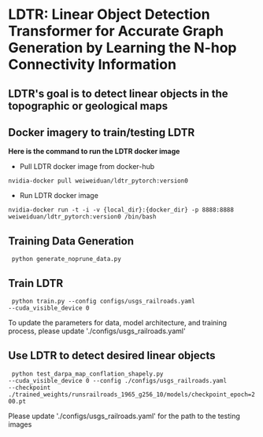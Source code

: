 # LDTR: Linear Object Detection Transformer for Accurate Graph Generation by Learning the N-hop Connectivity Information

## LDTR's goal is to detect linear objects in the topographic or geological maps

## Docker imagery to train/testing LDTR
**Here is the command to run the LDTR docker image**
- Pull LDTR docker image from docker-hub
```
nvidia-docker pull weiweiduan/ldtr_pytorch:version0
```
- Run LDTR docker image
```
nvidia-docker run -t -i -v {local_dir}:{docker_dir} -p 8888:8888 weiweiduan/ldtr_pytorch:version0 /bin/bash
```
## Training Data Generation

<code> python generate_noprune_data.py </code>

## Train LDTR

<code> python train.py --config configs/usgs_railroads.yaml --cuda_visible_device 0 </code>

To update the parameters for data, model architecture, and training process, please update './configs/usgs_railroads.yaml'


## Use LDTR to detect desired linear objects

<code> python test_darpa_map_conflation_shapely.py --cuda_visible_device 0 --config ./configs/usgs_railroads.yaml --checkpoint ./trained_weights/runsrailroads_1965_g256_10/models/checkpoint_epoch=200.pt </code>

Please update './configs/usgs_railroads.yaml' for the path to the testing images 


